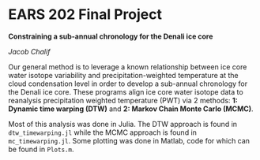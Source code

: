 # EARS 202 Final Project
**Constraining a sub-annual chronology for the Denali ice core**

*Jacob Chalif*

Our general method is to leverage a known relationship between ice core water isotope variability and precipitation-weighted temperature at the cloud condensation level in order to develop a sub-annual chronology for the Denali ice core. These programs align ice core water isotope data to reanalysis precipitation weighted temperature (PWT) via 2 methods: **1: Dynamic time warping (DTW)** and **2: Markov Chain Monte Carlo (MCMC)**.

Most of this analysis was done in Julia. The DTW approach is found in `dtw_timewarping.jl` while the MCMC approach is found in `mc_timewarping.jl`. Some plotting was done in Matlab, code for which can be found in `Plots.m`.